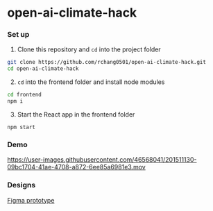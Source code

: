 # open-ai-climate-hack

### Set up

1. Clone this repository and `cd` into the project folder

```bash
git clone https://github.com/rchang0501/open-ai-climate-hack.git
cd open-ai-climate-hack
```

2. `cd` into the frontend folder and install node modules

```bash
cd frontend
npm i
```

3. Start the React app in the frontend folder

```
npm start
```

### Demo 

https://user-images.githubusercontent.com/46568041/201511130-09bc1704-41ae-4708-a872-6ee85a6981e3.mov


### Designs

[Figma prototype](https://www.figma.com/proto/icEWggBbPppziSh981yWKK/open-ai-climate-hacks?page-id=0%3A1&node-id=79%3A352&viewport=1949%2C1369%2C0.66&scaling=min-zoom)
